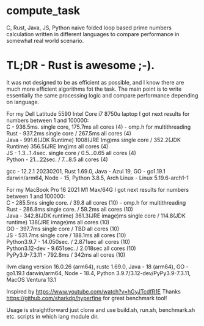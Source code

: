# compute_task
C, Rust, Java, JS, Python naive folded loop based prime numbers calculation written in different languages to compare performance in somewhat real world scenario.

# TL;DR - Rust is awesome ;-).  

It was not designed to be as efficient as possible, and I know there are much more efficient algorithms fot the task. The main point is to write essentially the same processing logic and compare performance depending on language.

For my Dell Latitude 5590 Intel Core i7 8750u laptop I got next results for numbers between 1 and 100000:  
C - 936.5ms. single core, 175.7ms all cores (4) - omp.h for multithreading  
Rust - 937.2ms single core / 267.5ms all cores (4)  
Java - 991.6(JDK Runtime) 1008(JRE Img)ms single core / 352.2(JDK Runtime) 356.5(JRE Img)ms all cores (4)  
JS - 1.3...1.4sec. single core / 0.5...0.65 all cores (4)  
Python - 21...22sec. / 7...8.5 all cores (4)

gcc - 12.2.1 20230201, Rust 1.69.0, Java - Azul 19, GO - go1.19.1 darwin/arm64, Node - 15, Python 3.8.5, Arch Linux - Linux 5.19.6-arch1-1  

For my MacBook Pro 16 2021 M1 Max/64G I got next results for numbers between 1 and 100000:  
C - 285.5ms single core. / 39.8 all cores (10) - omp.h for multithreading  
Rust - 286.8ms single core. / 59.2ms all cores (10)  
Java - 342.8(JDK runtime) 361.3(JRE image)ms single core / 114.8(JDK runtime) 138(JRE image)ms all cores (10)   
GO - 397.7ms single core / TBD all cores (10)  
JS - 531.7ms single core / 188.1ms all cores (10)  
Python3.9.7 - 14.050sec. / 2.871sec  all cores (10)  
Python3.12-dev - 9.651sec. / 2.018sec  all cores (10)  
PyPy3.9-7.3.11 - 792.8ms / 342ms  all cores (10)  

llvm clang version 16.0.26 (arm64), rustc 1.69.0, Java - 18 (arm64), GO - go1.19.1 darwin/arm64, Node - 18.4, Python 3.9.7/3.12-dev/PyPy3.9-7.3.11, MacOS Ventura 13.1

Inspired by https://www.youtube.com/watch?v=hGyJTcdfR1E
Thanks https://github.com/sharkdp/hyperfine for great benchmark tool!

Usage is straightforward just clone and use build.sh, run.sh, benchmark.sh etc. scripts in which lang module dir.

